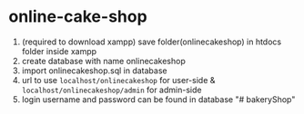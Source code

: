 # online-cake-shop
1. (required to download xampp) save folder(onlinecakeshop) in htdocs folder inside xampp
2. create database with name onlinecakeshop
3. import onlinecakeshop.sql in database
4. url to use `localhost/onlinecakeshop` for user-side & `localhost/onlinecakeshop/admin` for admin-side
5. login username and password can be found in database
"# bakeryShop" 
